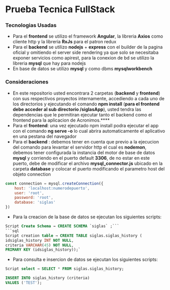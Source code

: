 # Prueba Tecnica FullStack

### Tecnologias Usadas

- Para el **frontend** se utilizo el framework **Angular**, la libreria **Axios** como cliente http y la libreria **RxJs** para el patron redux
- Para el **backend** se utilizo **nodejs** + **express** con el builder de la pagina oficial y omitiendo el server side rendering ya que solo se necesitaba exponer servicios como apirest, para la conexion de bd se utilizo la libreria **mysql** que hay para nodejs
- En base de datos se utilizo **mysql** y como dbms **mysqlworkbench**

### Consideraciones

- En este repositorio usted encontrara 2 carpetas (**backend** y **frontend**) con sus respectivos proyectos internamente, accediendo a cada uno de los directorios y ejecutando el comando **npm install** (**para el frontend debe acceder al sub directorio /siglasApp**), usted tendra las dependencias que le permitiran ejecutar tanto el backend como el frontend para la aplicacion de Acronimos.****
- Para el **frontend**: una vez ejecutado npm install podra ejecutar el app con el comando **ng serve -o** lo cual abrira automaticamente el aplicativo en una pestana del navegador
- Para el **backend** : debemos tener en cuenta que previo a la ejecucion del comando para levantar el servidor http el cual es **nodemon**, debemos tener configurada la instancia del motor de base de datos **mysql** y corriendo en el puerto default **3306**, de no estar en este puerto, debe de modificar el archivo **mysql_connector.js** ubicado en la carpeta **database** y colocar el puerto modificando el parametro host del objeto connection

```javascript
const connection = mysql.createConnection({
    host: 'localhost:numerodepuerto',
    user: 'root',
    password: 'root',
    database: 'siglas'
})
```
- Para la creacion de la base de datos se ejecutan los siguientes scripts:
```sql
Script Create Schema → CREATE SCHEMA `siglas` ;```
```sql
Script creation table → CREATE TABLE siglas.siglas_history (
idsiglas_history INT NOT NULL,
criteria VARCHAR(45) NOT NULL,
PRIMARY KEY (idsiglas_history));`
```

- Para consulta e insercion de datos se ejecutan los siguientes scripts:
```sql
Script select → SELECT * FROM siglas.siglas_history;
```
```sql
INSERT INTO siglas_history (criteria)
VALUES ('TEST');
```
